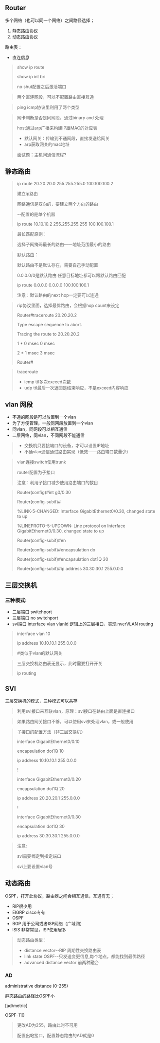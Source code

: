 ## Router

多个网络（也可以同一个网络）之间路径选择；

1. 静态路由协议
2. 动态路由协议



路由表：

- 直连信息



> show ip route
>
> show ip int bri
>
> no shut配置之后激活端口



> 两个直连网段，可以不配置路由直接互通

> ping icmp协议里利用了两个类型

> 网卡判断是否是同网段，通过binary and 处理
>
> host通过arp广播来构建IP跟MAC的对应表
>
> - 默认网关：传输到不通网段，直接发送给网关
> - arp获取网关的mac地址
>
> 面试题：主机间通信流程?



## 静态路由

> ip route 20.20.20.0 255.255.255.0 100.100.100.2
>
> 建立ip路由
>
> 网络通信是双向的，要建立两个方向的路由
>
> --配置的是单个机器
>
> ip route 10.10.10.2 255.255.255.255 100.100.100.1



> 最长匹配原则：
>
> 选择子网掩码最长的路由——地址范围最小的路由



> 默认路由：
>
> 默认路由不是默认存在，需要自己手动配置
>
> 0.0.0.0/0是默认路由 任意目标地址都可以跟默认路由匹配
>
> ip route 0.0.0.0 0.0.0.0 100.100.100.1
>
> 注意：默认路由的next hop一定要可以连通

>rip协议里面，选择最优路由，会根据hop count来设定
>
>Router#traceroute 20.20.20.2
>
>Type escape sequence to abort.
>
>Tracing the route to 20.20.20.2
>
>
>
>  1   *     0 msec    0 msec    
>
>  2   *     1 msec    3 msec    
>
>Router#

> traceroute
>
> - icmp ttl多次exceed次数
> - udp   ttl最后一次返回是结束响应，不是exceed内容响应
>
> 





## vlan 网段

- 不通的网段是可以放置到一个vlan
- 为了方便管理，一般同网段放置到一个vlan
- 同vlan，同网段可以相互通信
- 二层网络，同vlan，不同网段不能通信



> - 交换机只要接端口的设备，才可以设置IP地址
> - 不通vlan通信通过路由实现（低效——路由端口数量少）



>vlan连接switch使用trunk
>
>router配置为子接口
>
>注意：利用子接口减少使用路由端口的数目

> Router(config)#int g0/0.30
>
> Router(config-subif)#
>
> %LINK-5-CHANGED: Interface GigabitEthernet0/0.30, changed state to up
>
> 
>
> %LINEPROTO-5-UPDOWN: Line protocol on Interface GigabitEthernet0/0.30, changed state to up
>
> 
>
> Router(config-subif)#en
>
> Router(config-subif)#encapsulation do
>
> Router(config-subif)#encapsulation dot1Q 30
>
> Router(config-subif)#ip address 30.30.30.1 255.0.0.0



## 三层交换机

### 三种模式:

- 二层端口 switchport
- 三层端口 no switchport
- svi端口 interface vlan vlanId 逻辑上的三层接口，实现inverVLAN routing



> interface vlan 10
>
> ip address 10.10.10.1 255.0.0.0
>
> #类似于vlan的默认网关

> 三层交换机路由表无显示，此时需要打开开关 
>
> ip routing



## SVI

三层交换机的模式，三种模式可以共存

> 利用svi接口来互联vlan，原理：svi接口在路由上面是直连接口

> 如果路由网关接口不够，可以使用svi来处理vlan，或一般使用

> 子接口的配置方法（非三层交换机）
>
> interface GigabitEthernet0/0.10
>
>  encapsulation dot1Q 10
>
>  ip address 10.10.10.1 255.0.0.0
>
> !
>
> interface GigabitEthernet0/0.20
>
>  encapsulation dot1Q 20
>
>  ip address 20.20.20.1 255.0.0.0
>
> !
>
> interface GigabitEthernet0/0.30
>
>  encapsulation dot1Q 30
>
>  ip address 30.30.30.1 255.0.0.0



> 注意:
>
> svi需要绑定到指定端口
>
> svi上要设置vlan号
>
> 

## 动态路由

OSPF，打开此协议，路由器之间会相互通信，互通有无；

- RIP很少用
- EIGRP cisco专有
- OSPF
- BGP 用于公司或者ISP网络（广域网）
- ISIS 非常常见，ISP使用居多

> 动态路由类型：
>
> 	- distance vector--RIP 周期性交换路由表
> 	- link state OSPF--只发送变更信息,每个地点，都能找到最优路径
> 	- advanced distance vector 前两种融合



### AD

administrative distance (0-255)

静态路由的路径比OSPF小

[ad/metric]

OSPF-110

> 更改AD为255，路由此时不可用
>
> 配置出站接口，配置静态路由的AD就是0
